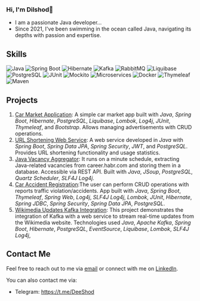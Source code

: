### Hi, I'm Dilshod👋
* I am a passionate Java developer...
* Since 2021, I've been swimming in the ocean called Java, navigating its depths with passion and expertise.
##

## Skills
![Java](https://img.shields.io/badge/-Java-007396?style=flat-square&logo=java&logoColor=white)
![Spring Boot](https://img.shields.io/badge/-Spring%20Boot-6DB33F?style=flat-square&logo=spring&logoColor=white)
![Hibernate](https://img.shields.io/badge/-Hibernate-59666C?style=flat-square&logo=hibernate&logoColor=white)
![Kafka](https://img.shields.io/badge/-Kafka-231F20?style=flat-square&logo=apache-kafka&logoColor=white)
![RabbitMQ](https://img.shields.io/badge/-RabbitMQ-FF6600?style=flat-square&logo=rabbitmq&logoColor=white)
![Liquibase](https://img.shields.io/badge/-Liquibase-F8921D?style=flat-square&logo=liquibase&logoColor=white)
![PostgreSQL](https://img.shields.io/badge/-PostgreSQL-336791?style=flat-square&logo=postgresql&logoColor=white)
![JUnit](https://img.shields.io/badge/-JUnit-25A162?style=flat-square&logo=junit&logoColor=white)
![Mockito](https://img.shields.io/badge/-Mockito-EE7A3B?style=flat-square&logo=mockito&logoColor=white)
![Microservices](https://img.shields.io/badge/-Microservices-00ADD8?style=flat-square&logo=microservices&logoColor=white)
![Docker](https://img.shields.io/badge/-Docker-2496ED?style=flat-square&logo=docker&logoColor=white)
![Thymeleaf](https://img.shields.io/badge/-Thymeleaf-005F0F?style=flat-square&logo=thymeleaf&logoColor=white)
![Maven](https://img.shields.io/badge/-Maven-C71A36?style=flat-square&logo=apache-maven&logoColor=white)

## Projects
1. [Car Market Application](https://github.com/dilshod-musakhanov/job4j_cars): A simple car market app built with *Java*, *Spring Boot*, *Hibernate*, *PostgreSQL*, *Liquibase*, *Lombok*, *Log4j*, *JUnit*, *Thymeleaf*, and *Bootstrap*. Allows managing advertisements with CRUD operations.
2. [URL Shortening Web Service](https://github.com/dilshod-musakhanov/job4j_url_shortcut): A web service developed in *Java* with *Spring Boot*, *Spring Data JPA*, *Spring Security*, *JWT*, and *PostgreSQL*. Provides URL shortening functionality and usage statistics.
3. [Java Vacancy Aggregator](https://github.com/dilshod-musakhanov/job4j_grabber): It runs on a minute schedule, extracting Java-related vacancies from career.habr.com and storing them in a database. Accessible via REST API. Built with *Java*, *JSoup*, *PostgreSQL*, *Quartz Scheduler*, *SLF4J Log4j*.
4. [Car Accident Registration](https://github.com/dilshod-musakhanov/job4j_accidents):The user can perform CRUD operations with reports traffic violation/accidents. App built with
*Java*, *Spring Boot*, *Thymeleaf*, *Spring Web*, *Log4j*, *SLF4J Log4j*, *Lombok*, *JUnit*, *Hibernate*, *Spring JDBC*, *Spring Security*, *Spring Data JPA*, *PostgreSQL*.
5. [Wikimedia Updates Kafka Integration](https://github.com/dilshod-musakhanov/Kafka-with-real-time-stream): This project demonstrates the integration of Kafka with a web service to stream real-time updates from the Wikimedia website. Technologies used *Java*, *Apache Kafka*, *Spring Boot*, *Hibernate*, *PostgreSQL*, *EventSource*, *Liquibase*, *Lombok*, *SLF4J Log4j*,

## Contact Me
Feel free to reach out to me via [email](mailto:musakhanov@yahoo.com) or connect with me on [LinkedIn](https://www.linkedin.com/in/dilshod-musakhanov-b80a8274/).

You can also contact me via:
- Telegram: https://t.me/DeeShod


